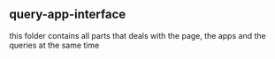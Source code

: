 ## query-app-interface

this folder contains all parts that deals with the page, the apps and the queries at the same time
